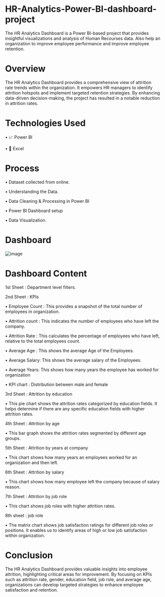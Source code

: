 # HR-Analytics-Power-BI-dashboard-project


The HR Analytics Dashboard is a Power BI-based project that provides insightful visualizations and analysis of Human Recourses data. Also help an organization to improve employee performance and improve employee retention. 


 # Overview

The HR Analytics Dashboard provides a comprehensive view of attrition rate trends within the organization. It empowers HR managers to identify attrition hotspots and implement targeted retention strategies. By enhancing data-driven decision-making, the project has resulted in a notable reduction in attrition rates.


 # Technologies Used

 • 📈	Power BI

 • 🔢	Excel


# Process

•	Dataset collected from online.

•	Understanding the Data.

•	Data Cleaning & Processing in Power BI

•	Power BI Dashboard setup

•	Data Visualization.


# Dashboard


![image](https://github.com/user-attachments/assets/5adccc18-1533-4d75-8a23-2aec06b9aba9)



# Dashboard Content


1st Sheet : Department level filters.


2nd Sheet : KPIs

•	Employee Count : This provides a snapshot of the total number of employees in organization.

•	Attrition count : This indicates the number of employees who have left the company.

•	Attrition Rate : This calculates the percentage of employees who have left, relative to the total employees count.

•	Average Age : This shows the average Age of the Employees.

•	Average Salary: This shows the average salary of the Employees.

•	Average Years: This shows how many years the employee has worked for organization

•	KPI chart : Distribution between male and female


3rd Sheet : Attrition by education

•	This pie chart shows the attrition rates categorized by education fields. It helps determine if there are any specific education fields with higher attrition rates.

4th Sheet : Attrition by age

•	This bar graph shows the attrition rates segmented by different age groups.

5th Sheet : Attrition by years at company

•	This chart shows how many years an employees worked for an organization and then left.

6th Sheet : Attrition by salary

•	This chart shows how many employee left the company because of salary reason.

7th Sheet : Attrition by job role

•	This chart shows job roles with higher attrition rates.

8th sheet : job role

•	The matrix chart shows job satisfaction ratings for different job roles or positions. It enables us to identify areas of high or low job satisfaction within organization.


# Conclusion

The HR Analytics Dashboard provides valuable insights into employee attrition, highlighting critical areas for improvement. By focusing on KPIs such as attrition rate, gender, education field, job role, and average age, organizations can develop targeted strategies to enhance employee satisfaction and retention.












